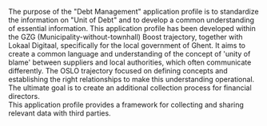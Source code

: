 The purpose of the "Debt Management" application profile is to standardize the information on "Unit of Debt" and to develop a common understanding of essential information. This application profile has been developed within the GZG (Municipality-without-townhall) Boost trajectory, together with Lokaal Digitaal, specifically for the local government of Ghent. It aims to create a common language and understanding of the concept of 'unity of blame' between suppliers and local authorities, which often communicate differently. 
The OSLO trajectory focused on defining concepts and establishing the right relationships to make this understanding operational. The ultimate goal is to create an additional collection process for financial directors.  
This application profile provides a framework for collecting and sharing relevant data with third parties.